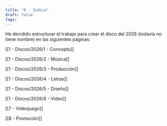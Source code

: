 ```yaml
---
title: "0 - Índice"
draft: false
tags:
---
```

He decidido estructurar el trabajo para crear el disco del 2026 (todavía no tiene nombre) en las siguientes páginas:

[[1 - Discos/2026/1 - Concepto]]

[[1 - Discos/2026/2 - Música]]

[[1 - Discos/2026/3 - Producción]]

[[1 - Discos/2026/4 - Letras]]

[[1 - Discos/2026/5 - Diseño]]

[[1 - Discos/2026/6 - Vídeo]]

[[7 - Videojuego]]

[[8 - Promoción]]
